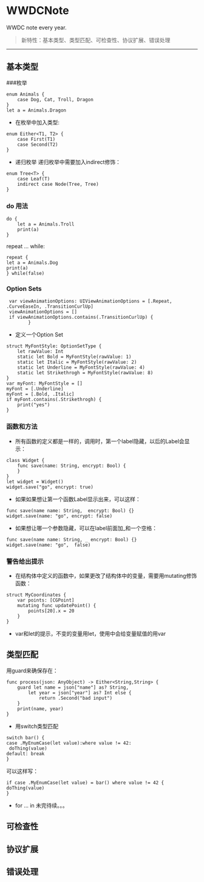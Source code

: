 # WWDCNote
WWDC note every year.

> 新特性：基本类型、类型匹配、可检查性、协议扩展、错误处理

---

## 基本类型
###枚举
```
enum Animals {
    case Dog, Cat, Troll, Dragon
}
let a = Animals.Dragon
```

- 在枚举中加入类型:

```
enum Either<T1, T2> {
    case First(T1)
    case Second(T2)
}
```

- 递归枚举
递归枚举中需要加入indirect修饰：
```
enum Tree<T> {
    case Leaf(T)
    indirect case Node(Tree, Tree)
}
```

### do 用法

```
do {
    let a = Animals.Troll
    print(a)
}
```

repeat ... while:

```
repeat {
let a = Animals.Dog
print(a)
} while(false)
```

### Option Sets

```       
 var viewAnimationOptions: UIViewAnimationOptions = [.Repeat, .CurveEaseIn, .TransitionCurlUp]
 viewAnimationOptions = []
 if viewAnimationOptions.contains(.TransitionCurlUp) {        
        }
```

- 定义一个Option Set

```
struct MyFontStyle: OptionSetType {
    let rawValue: Int
    static let Bold = MyFontStyle(rawValue: 1)
    static let Italic = MyFontStyle(rawValue: 2)
    static let Underline = MyFontStyle(rawValue: 4)
    static let Strikethrogh = MyFontStyle(rawValue: 8)
}
var myFont: MyFontStyle = []
myFont = [.Underline]
myFont = [.Bold, .Italic]
if myFont.contains(.Strikethrogh) {
    print("yes")
}
```

### 函数和方法
- 所有函数的定义都是一样的，调用时，第一个label隐藏，以后的Label会显示：

```
class Widget {
    func save(name: String, encrypt: Bool) {
    }
}
let widget = Widget()
widget.save("go", encrypt: true)
```

- 如果如果想让第一个函数Label显示出来，可以这样：

```
func save(name name: String,  encrypt: Bool) {}
widget.save(name: "go", encrypt: false)
```

- 如果想让哪一个参数隐藏，可以在label前面加_和一个空格：

```
func save(name name: String, _ encrypt: Bool) {}
widget.save(name: "go",  false)
```

### 警告给出提示
- 在结构体中定义的函数中，如果更改了结构体中的变量，需要用mutating修饰函数：

```
struct MyCoordinates {
    var points: [CGPoint]
    mutating func updatePoint() {
        points[20].x = 20
    }
}
```

- var和let的提示，不变的变量用let，使用中会给变量赋值的用var

## 类型匹配
用guard来确保存在：

```
func process(json: AnyObject) -> Either<String,String> {
    guard let name = json["name"] as? String,
        let year = json["year"] as? Int else {
            return .Second("bad input")
    }
    print(name, year)
}
```

- 用switch类型匹配

```
switch bar() { 
case .MyEnumCase(let value):where value != 42:
 doThing(value)
default: break
}
```
可以这样写：

```
if case .MyEnumCase(let value) = bar() where value != 42 { doThing(value)
}
```

- for ... in
未完待续。。。







## 可检查性
## 协议扩展
## 错误处理
